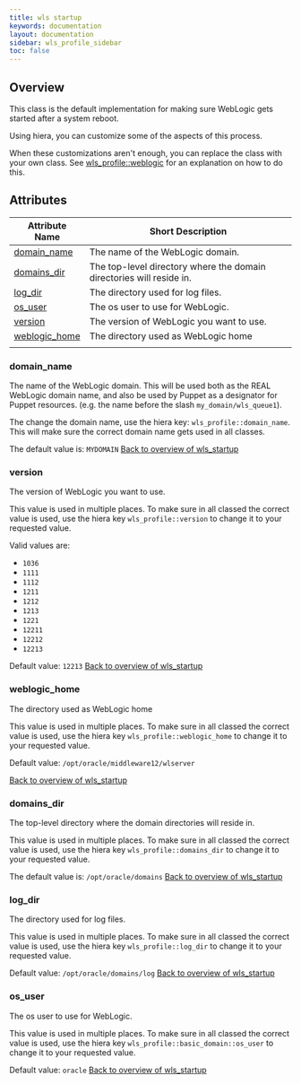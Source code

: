 ```yaml
---
title: wls startup
keywords: documentation
layout: documentation
sidebar: wls_profile_sidebar
toc: false
---
```

## Overview

This class is the default implementation for making sure WebLogic gets started after a system reboot.

Using hiera, you can customize some of the aspects of this process.

When these customizations aren't enough, you can replace the class with your own class. See [wls_profile::weblogic](./weblogic.html) for an explanation on how to do this.





## Attributes



Attribute Name                              | Short Description                                                    |
------------------------------------------- | -------------------------------------------------------------------- |
[domain_name](#wls_startup_domain_name)     | The name of the WebLogic domain.                                     |
[domains_dir](#wls_startup_domains_dir)     | The top-level directory where the domain directories will reside in. |
[log_dir](#wls_startup_log_dir)             | The directory used for log files.                                    |
[os_user](#wls_startup_os_user)             | The os user to use for WebLogic.                                     |
[version](#wls_startup_version)             | The version of WebLogic you want to use.                             |
[weblogic_home](#wls_startup_weblogic_home) | The directory used as WebLogic home
                                 |




### domain_name<a name='wls_startup_domain_name'>



The name of the WebLogic domain. This will be used both as the REAL WebLogic domain name, and also be used by Puppet as a designator for Puppet resources. (e.g. the name before the slash `my_domain/wls_queue1`).

The change the domain name, use the hiera key: `wls_profile::domain_name`. This will make sure the correct domain name gets used in all classes.

The default value is: `MYDOMAIN`
[Back to overview of wls_startup](#attributes)


### version<a name='wls_startup_version'>



The version of WebLogic you want to use.

This value is used in multiple places. To make sure in all classed the correct value is used, use the hiera key `wls_profile::version` to change it to your requested value.

Valid values are:

  - `1036`
  - `1111`
  - `1112`
  - `1211`
  - `1212`
  - `1213`
  - `1221`
  - `12211`
  - `12212`
  - `12213`

Default value: `12213`
[Back to overview of wls_startup](#attributes)


### weblogic_home<a name='wls_startup_weblogic_home'>



The directory used as WebLogic home

This value is used in multiple places. To make sure in all classed the correct value is used, use the hiera key `wls_profile::weblogic_home` to change it to your requested value.

Default value: `/opt/oracle/middleware12/wlserver`

[Back to overview of wls_startup](#attributes)


### domains_dir<a name='wls_startup_domains_dir'>



The top-level directory where the domain directories will reside in. 

This value is used in multiple places. To make sure in all classed the correct value is used, use the hiera key `wls_profile::domains_dir` to change it to your requested value.


The default value is:  `/opt/oracle/domains`
[Back to overview of wls_startup](#attributes)


### log_dir<a name='wls_startup_log_dir'>



The directory used for log files.

This value is used in multiple places. To make sure in all classed the correct value is used, use the hiera key `wls_profile::log_dir` to change it to your requested value.

Default value: `/opt/oracle/domains/log`
[Back to overview of wls_startup](#attributes)


### os_user<a name='wls_startup_os_user'>



The os user to use for WebLogic.

This value is used in multiple places. To make sure in all classed the correct value is used, use the hiera key `wls_profile::basic_domain::os_user` to change it to your requested value.

Default value: `oracle`
[Back to overview of wls_startup](#attributes)

